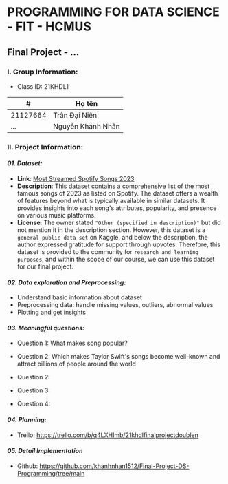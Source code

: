 # PROGRAMMING FOR DATA SCIENCE - FIT - HCMUS

## Final Project - ...

### I. Group Information:

- Class ID: 21KHDL1

| #        | Họ tên            |
| -------- | ----------------- |
| 21127664 | Trần Đại Niên     |
| ...      | Nguyễn Khánh Nhân |

### II. Project Information:

#### **_01. Dataset:_**

- **Link**: [Most Streamed Spotify Songs 2023](https://www.kaggle.com/datasets/nelgiriyewithana/top-spotify-songs-2023/code?datasetId=3668746&sortBy=voteCount)
- **Description**: This dataset contains a comprehensive list of the most famous songs of 2023 as listed on Spotify. The dataset offers a wealth of features beyond what is typically available in similar datasets. It provides insights into each song's attributes, popularity, and presence on various music platforms.
- **License**: The owner stated `"Other (specified in description)"` but did not mention it in the description section. However, this dataset is a `general public data set` on Kaggle, and below the description, the author expressed gratitude for support through upvotes. Therefore, this dataset is provided to the community for `research and learning purposes`, and within the scope of our course, we can use this dataset for our final project.

#### **_02. Data exploration and Preprocessing:_**

- Understand basic information about dataset
- Preprocessing data: handle missing values, outliers, abnormal values
- Plotting and get insights

#### **_03. Meaningful questions:_**

- Question 1: What makes song popular?

- Question 2: Which makes Taylor Swift's songs become well-known and attract billions of people around the world
- Question 2:

- Question 3:

- Question 4:

#### **_04. Planning:_**

- Trello: https://trello.com/b/q4LXHImb/21khdlfinalprojectdoublen

#### **_05. Detail Implementation_**

- Github: https://github.com/khanhnhan1512/Final-Project-DS-Programming/tree/main
